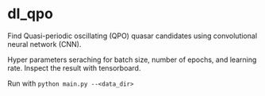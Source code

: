 # dl_qpo
Find Quasi-periodic oscillating (QPO) quasar candidates using convolutional neural network (CNN).

Hyper parameters seraching for batch size, number of epochs, and learning rate.
Inspect the result with tensorboard. 

Run with `python main.py --<data_dir>`

